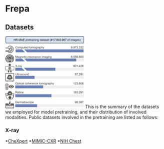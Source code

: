 # Frepa
## Datasets 
<img src="https://github.com/Arturia-Pendragon-Iris/Frepa/blob/main/fig/dataset.png" alt="image" width="50%">
This is the summary of the datasets we employed for model pretraining, and their distribution of involved modalities.
Public datasets involved in the pretraining are listed as follows:

### X-ray
*[CheXpert](https://stanfordmlgroup.github.io/competitions/chexpert/)
*[MIMIC-CXR](https://physionet.org/content/mimic-cxr/2.0.0/)
*[NIH Chest](https://www.kaggle.com/datasets/nih-chest-xrays/data)
